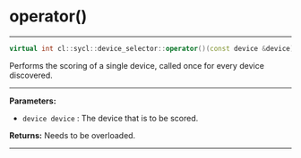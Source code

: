 # operator()

---

```cpp
virtual int cl::sycl::device_selector::operator()(const device &device) const =0
```


Performs the scoring of a single device, called once for every device discovered. 


---
**Parameters:**

 - `device device`
: The device that is to be scored. 

**Returns:** Needs to be overloaded. 

---
